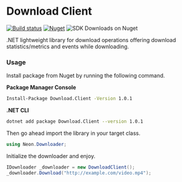 # Download Client

[![Build status](https://ci.appveyor.com/api/projects/status/5rpvg2q10vc5so4v?svg=true)](https://ci.appveyor.com/project/tmacharia/download-client)
[![Nuget](https://img.shields.io/nuget/vpre/Download.Client.svg?logo=nuget&link=https://www.nuget.org/packages/Download.Client//left)](https://www.nuget.org/packages/Download.Client/)
![SDK Downloads on Nuget](https://img.shields.io/nuget/dt/Download.Client.svg?label=downloads&logo=nuget&link=https://www.nuget.org/packages/Download.Client//left)

.NET lightweight library for download operations offering download statistics/metrics and events while downloading.

### Usage

Install package from Nuget by running the following command.

**Package Manager Console**

```bash
Install-Package Download.Client -Version 1.0.1
```
**.NET CLI**

```bash
dotnet add package Download.Client --version 1.0.1
```

Then go ahead import the library in your target class.

```c#
using Neon.Downloader;
```
Initialize the downloader and enjoy.

```c#
IDownloader _downloader = new DownloadClient();
_downloader.Download("http://example.com/video.mp4");
```
